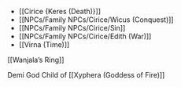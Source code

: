 * [[Cirice {Keres (Death)}]]
* [[NPCs/Family NPCs/Cirice/Wicus (Conquest)]]
* [[NPCs/Family NPCs/Cirice/Sin]]
* [[NPCs/Family NPCs/Cirice/Edith (War)]]
* [[Virna (Time)]]




[[Wanjala’s Ring]]



Demi God Child of [[Xyphera (Goddess of Fire)]]